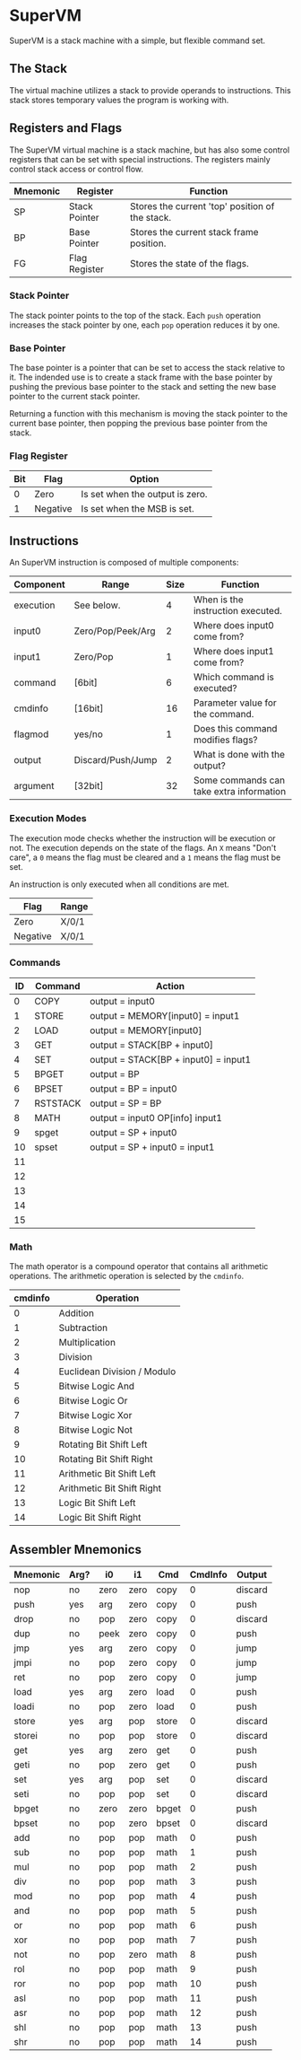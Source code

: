 # SuperVM

SuperVM is a stack machine with a simple, but flexible command
set.

## The Stack
The virtual machine utilizes a stack to provide operands to instructions.
This stack stores temporary values the program is working with.

## Registers and Flags

The SuperVM virtual machine is a stack machine, but has also some control
registers that can be set with special instructions. The registers mainly
control stack access or control flow.

| Mnemonic | Register      | Function                                        |
|----------|---------------|-------------------------------------------------|
|       SP | Stack Pointer | Stores the current 'top' position of the stack. |
|       BP | Base Pointer  | Stores the current stack frame position.        |
|       FG | Flag Register | Stores the state of the flags.                  |

### Stack Pointer
The stack pointer points to the top of the stack. Each `push` operation increases
the stack pointer by one, each `pop` operation reduces it by one.

### Base Pointer
The base pointer is a pointer that can be set to access the stack relative to it.
The indended use is to create a stack frame with the base pointer by pushing the
previous base pointer to the stack and setting the new base pointer to the current
stack pointer.

Returning a function with this mechanism is moving the stack pointer to the current
base pointer, then popping the previous base pointer from the stack.

### Flag Register

| Bit | Flag     | Option                          |
|-----|----------|---------------------------------|
|   0 | Zero     | Is set when the output is zero. |
|   1 | Negative | Is set when the MSB is set.     |

## Instructions

An SuperVM instruction is composed of multiple components:

| Component | Range             | Size | Function                                 |
|-----------|-------------------|------|-------------------------------------------|
| execution | See below.        |    4 | When is the instruction executed.        |
| input0    | Zero/Pop/Peek/Arg |    2 | Where does input0 come from?             |
| input1    | Zero/Pop          |    1 | Where does input1 come from?             |
| command   | [6bit]            |    6 | Which command is executed?               |
| cmdinfo   | [16bit]           |   16 | Parameter value for the command.         |
| flagmod   | yes/no            |    1 | Does this command modifies flags?        |
| output    | Discard/Push/Jump |    2 | What is done with the output?            |
| argument  | [32bit]           |   32 | Some commands can take extra information |

### Execution Modes

The execution mode checks whether the instruction will be execution or not. The execution
depends on the state of the flags. An `X` means "Don't care", a `0` means the flag must be
cleared and a `1` means the flag must be set.

An instruction is only executed when all conditions are met.

| Flag      | Range |
|-----------|-------|
| Zero      | X/0/1 |
| Negative  | X/0/1 |

### Commands

| ID | Command     | Action                               |
|----|-------------|--------------------------------------|
|  0 | COPY        | output = input0                      |
|  1 | STORE       | output = MEMORY[input0] = input1     |
|  2 | LOAD        | output = MEMORY[input0]              |
|  3 | GET         | output = STACK[BP + input0]          |
|  4 | SET         | output = STACK[BP + input0] = input1 |
|  5 | BPGET       | output = BP                          |
|  6 | BPSET       | output = BP = input0                 |
|  7 | RSTSTACK    | output = SP = BP                     |
|  8 | MATH        | output = input0 OP[info] input1      |
|  9 | spget       | output = SP + input0                 |
| 10 | spset       | output = SP + input0 = input1        |
| 11 |             |                                      |
| 12 |             |                                      |
| 13 |             |                                      |
| 14 |             |                                      |
| 15 |             |                                      |

### Math
The math operator is a compound operator that contains all 
arithmetic operations. The arithmetic operation is selected
by the `cmdinfo`.

| cmdinfo | Operation                   |
|---------|-----------------------------|
|       0 | Addition                    |
|       1 | Subtraction                 |
|       2 | Multiplication              |
|       3 | Division                    |
|       4 | Euclidean Division / Modulo |
|       5 | Bitwise Logic And           |
|       6 | Bitwise Logic Or            |
|       7 | Bitwise Logic Xor           |
|       8 | Bitwise Logic Not           |
|       9 | Rotating Bit Shift Left     |
|      10 | Rotating Bit Shift Right    |
|      11 | Arithmetic Bit Shift Left   |
|      12 | Arithmetic Bit Shift Right  |
|      13 | Logic Bit Shift Left        |
|      14 | Logic Bit Shift Right       |

## Assembler Mnemonics

| Mnemonic | Arg? | i0   | i1   | Cmd   | CmdInfo  | Output  |
|----------|------|------|------|-------|----------|---------|
| nop      |   no | zero | zero | copy  | 0        | discard |
| push     |  yes | arg  | zero | copy  | 0        | push    |
| drop     |   no | pop  | zero | copy  | 0        | discard |
| dup      |   no | peek | zero | copy  | 0        | push    |
| jmp      |  yes | arg  | zero | copy  | 0        | jump    |
| jmpi     |   no | pop  | zero | copy  | 0        | jump    |
| ret      |   no | pop  | zero | copy  | 0        | jump    |
| load     |  yes | arg  | zero | load  | 0       | push    |
| loadi    |   no | pop  | zero | load  | 0       | push    |
| store    |  yes | arg  | pop  | store | 0       | discard |
| storei   |   no | pop  | pop  | store | 0       | discard |
| get      |  yes | arg  | zero | get   | 0       | push    |
| geti     |   no | pop  | zero | get   | 0       | push    |
| set      |  yes | arg  | pop  | set   | 0       | discard |
| seti     |   no | pop  | pop  | set   | 0       | discard |
| bpget    |   no | zero | zero | bpget | 0       | push    |
| bpset    |   no | pop  | zero | bpset | 0       | discard |
| add      |   no | pop  | pop  | math  | 0        | push    |
| sub      |   no | pop  | pop  | math  | 1        | push    |
| mul      |   no | pop  | pop  | math  | 2        | push    |
| div      |   no | pop  | pop  | math  | 3        | push    |
| mod      |   no | pop  | pop  | math  | 4        | push    |
| and      |   no | pop  | pop  | math  | 5        | push    |
| or       |   no | pop  | pop  | math  | 6        | push    |
| xor      |   no | pop  | pop  | math  | 7        | push    |
| not      |   no | pop  | zero | math  | 8        | push    |
| rol      |   no | pop  | pop  | math  | 9        | push    |
| ror      |   no | pop  | pop  | math  | 10       | push    |
| asl      |   no | pop  | pop  | math  | 11       | push    |
| asr      |   no | pop  | pop  | math  | 12       | push    |
| shl      |   no | pop  | pop  | math  | 13       | push    |
| shr      |   no | pop  | pop  | math  | 14       | push    |